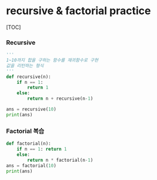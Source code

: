 # recursive & factorial practice

[TOC]

### Recursive

```python
'''
1~10까지 합을 구하는 함수를 재귀함수로 구현
값을 리턴하는 형식
'''
def recursive(n):
    if n == 1:
        return 1
    else:
        return n + recursive(n-1)

ans = recursive(10)
print(ans)
```



### Factorial 복습

```python
def factorial(n):
    if n == 1: return 1
    else:
        return n * factorial(n-1)
ans = factorial(10)
print(ans)
```
